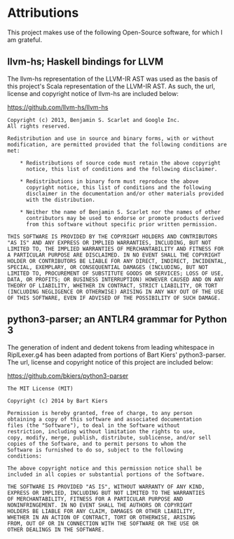 # Attributions
This project makes use of the following Open-Source software, for which I am grateful.


## llvm-hs; Haskell bindings for LLVM

The llvm-hs representation of the LLVM-IR AST was used as the basis of this project's Scala representation of the LLVM-IR AST. As such, the url, license and copyright notice of llvm-hs are included below: 

https://github.com/llvm-hs/llvm-hs

    Copyright (c) 2013, Benjamin S. Scarlet and Google Inc.
    All rights reserved.

    Redistribution and use in source and binary forms, with or without
    modification, are permitted provided that the following conditions are
    met:

        * Redistributions of source code must retain the above copyright
          notice, this list of conditions and the following disclaimer.

        * Redistributions in binary form must reproduce the above
          copyright notice, this list of conditions and the following
          disclaimer in the documentation and/or other materials provided
          with the distribution.

        * Neither the name of Benjamin S. Scarlet nor the names of other
          contributors may be used to endorse or promote products derived
          from this software without specific prior written permission.

    THIS SOFTWARE IS PROVIDED BY THE COPYRIGHT HOLDERS AND CONTRIBUTORS
    "AS IS" AND ANY EXPRESS OR IMPLIED WARRANTIES, INCLUDING, BUT NOT
    LIMITED TO, THE IMPLIED WARRANTIES OF MERCHANTABILITY AND FITNESS FOR
    A PARTICULAR PURPOSE ARE DISCLAIMED. IN NO EVENT SHALL THE COPYRIGHT
    HOLDER OR CONTRIBUTORS BE LIABLE FOR ANY DIRECT, INDIRECT, INCIDENTAL,
    SPECIAL, EXEMPLARY, OR CONSEQUENTIAL DAMAGES (INCLUDING, BUT NOT
    LIMITED TO, PROCUREMENT OF SUBSTITUTE GOODS OR SERVICES; LOSS OF USE,
    DATA, OR PROFITS; OR BUSINESS INTERRUPTION) HOWEVER CAUSED AND ON ANY
    THEORY OF LIABILITY, WHETHER IN CONTRACT, STRICT LIABILITY, OR TORT
    (INCLUDING NEGLIGENCE OR OTHERWISE) ARISING IN ANY WAY OUT OF THE USE
    OF THIS SOFTWARE, EVEN IF ADVISED OF THE POSSIBILITY OF SUCH DAMAGE.


## python3-parser; an ANTLR4 grammar for Python 3

The generation of indent and dedent tokens from leading whitespace in RiplLexer.g4 has been adapted from portions of Bart Kiers' python3-parser. The url, license and copyright notice of this project are included below:

https://github.com/bkiers/python3-parser

    The MIT License (MIT)

    Copyright (c) 2014 by Bart Kiers

    Permission is hereby granted, free of charge, to any person
    obtaining a copy of this software and associated documentation
    files (the "Software"), to deal in the Software without
    restriction, including without limitation the rights to use,
    copy, modify, merge, publish, distribute, sublicense, and/or sell
    copies of the Software, and to permit persons to whom the
    Software is furnished to do so, subject to the following
    conditions:

    The above copyright notice and this permission notice shall be
    included in all copies or substantial portions of the Software.

    THE SOFTWARE IS PROVIDED "AS IS", WITHOUT WARRANTY OF ANY KIND,
    EXPRESS OR IMPLIED, INCLUDING BUT NOT LIMITED TO THE WARRANTIES
    OF MERCHANTABILITY, FITNESS FOR A PARTICULAR PURPOSE AND
    NONINFRINGEMENT. IN NO EVENT SHALL THE AUTHORS OR COPYRIGHT
    HOLDERS BE LIABLE FOR ANY CLAIM, DAMAGES OR OTHER LIABILITY,
    WHETHER IN AN ACTION OF CONTRACT, TORT OR OTHERWISE, ARISING
    FROM, OUT OF OR IN CONNECTION WITH THE SOFTWARE OR THE USE OR
    OTHER DEALINGS IN THE SOFTWARE.

